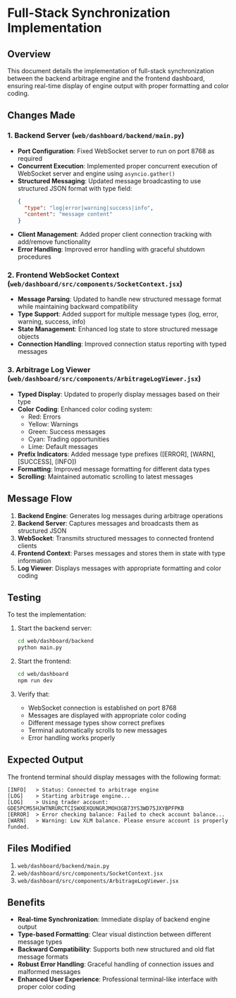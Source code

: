 # Full-Stack Synchronization Implementation

## Overview
This document details the implementation of full-stack synchronization between the backend arbitrage engine and the frontend dashboard, ensuring real-time display of engine output with proper formatting and color coding.

## Changes Made

### 1. Backend Server (`web/dashboard/backend/main.py`)
- **Port Configuration**: Fixed WebSocket server to run on port 8768 as required
- **Concurrent Execution**: Implemented proper concurrent execution of WebSocket server and engine using `asyncio.gather()`
- **Structured Messaging**: Updated message broadcasting to use structured JSON format with type field:
  ```json
  {
    "type": "log|error|warning|success|info",
    "content": "message content"
  }
  ```
- **Client Management**: Added proper client connection tracking with add/remove functionality
- **Error Handling**: Improved error handling with graceful shutdown procedures

### 2. Frontend WebSocket Context (`web/dashboard/src/components/SocketContext.jsx`)
- **Message Parsing**: Updated to handle new structured message format while maintaining backward compatibility
- **Type Support**: Added support for multiple message types (log, error, warning, success, info)
- **State Management**: Enhanced log state to store structured message objects
- **Connection Handling**: Improved connection status reporting with typed messages

### 3. Arbitrage Log Viewer (`web/dashboard/src/components/ArbitrageLogViewer.jsx`)
- **Typed Display**: Updated to properly display messages based on their type
- **Color Coding**: Enhanced color coding system:
  - Red: Errors
  - Yellow: Warnings
  - Green: Success messages
  - Cyan: Trading opportunities
  - Lime: Default messages
- **Prefix Indicators**: Added message type prefixes ([ERROR], [WARN], [SUCCESS], [INFO])
- **Formatting**: Improved message formatting for different data types
- **Scrolling**: Maintained automatic scrolling to latest messages

## Message Flow

1. **Backend Engine**: Generates log messages during arbitrage operations
2. **Backend Server**: Captures messages and broadcasts them as structured JSON
3. **WebSocket**: Transmits structured messages to connected frontend clients
4. **Frontend Context**: Parses messages and stores them in state with type information
5. **Log Viewer**: Displays messages with appropriate formatting and color coding

## Testing

To test the implementation:

1. Start the backend server:
   ```bash
   cd web/dashboard/backend
   python main.py
   ```

2. Start the frontend:
   ```bash
   cd web/dashboard
   npm run dev
   ```

3. Verify that:
   - WebSocket connection is established on port 8768
   - Messages are displayed with appropriate color coding
   - Different message types show correct prefixes
   - Terminal automatically scrolls to new messages
   - Error handling works properly

## Expected Output

The frontend terminal should display messages with the following format:
```
[INFO]   > Status: Connected to arbitrage engine
[LOG]    > Starting arbitrage engine...
[LOG]    > Using trader account: GDE5PCMS5HJWTNRURCTCISWXEXQUNGRJMOH3GB73YS3WD75JXYBPFPKB
[ERROR]  > Error checking balance: Failed to check account balance...
[WARN]   > Warning: Low XLM balance. Please ensure account is properly funded.
```

## Files Modified
1. `web/dashboard/backend/main.py`
2. `web/dashboard/src/components/SocketContext.jsx`
3. `web/dashboard/src/components/ArbitrageLogViewer.jsx`

## Benefits
- **Real-time Synchronization**: Immediate display of backend engine output
- **Type-based Formatting**: Clear visual distinction between different message types
- **Backward Compatibility**: Supports both new structured and old flat message formats
- **Robust Error Handling**: Graceful handling of connection issues and malformed messages
- **Enhanced User Experience**: Professional terminal-like interface with proper color coding